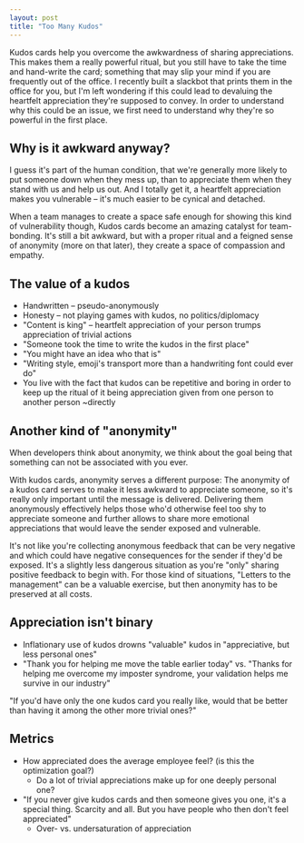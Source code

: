 ```yaml
---
layout: post
title: "Too Many Kudos"
---
```

Kudos cards help you overcome the awkwardness of sharing appreciations. This makes them a really powerful ritual, but you still have to take the time and hand-write the card; something that may slip your mind if you are frequently out of the office.
I recently built a slackbot that prints them in the office for you, but I'm left wondering if this could lead to devaluing the heartfelt appreciation they're supposed to convey.
In order to understand why this could be an issue, we first need to understand why they're so powerful in the first place.

## Why is it awkward anyway?

I guess it's part of the human condition, that we're generally more likely to put someone down when they mess up, than to appreciate them when they stand with us and help us out. And I totally get it, a heartfelt appreciation makes you vulnerable – it's much easier to be cynical and detached.

When a team manages to create a space safe enough for showing this kind of vulnerability though, Kudos cards become an amazing catalyst for team-bonding. It's still a bit awkward, but with a proper ritual and a feigned sense of anonymity (more on that later), they create a space of compassion and empathy.

## The value of a kudos

- Handwritten – pseudo-anonymously
- Honesty – not playing games with kudos, no politics/diplomacy
- "Content is king" – heartfelt appreciation of your person trumps appreciation of trivial actions
- "Someone took the time to write the kudos in the first place"
- "You might have an idea who that is"
- "Writing style, emoji's transport more than a handwriting font could ever do"
- You live with the fact that kudos can be repetitive and boring in order to keep up the ritual of it being appreciation given from one person to another person ~directly

## Another kind of "anonymity"

When developers think about anonymity, we think about the goal being that something can not be associated with you ever.

With kudos cards, anonymity serves a different purpose: The anonymity of a kudos card serves to make it less awkward to appreciate someone, so it's really only important until the message is delivered. Delivering them anonymously effectively helps those who'd otherwise feel too shy to appreciate someone and further allows to share more emotional appreciations that would leave the sender exposed and vulnerable.

It's not like you're collecting anonymous feedback that can be very negative and which could have negative consequences for the sender if they'd be exposed. It's a slightly less dangerous situation as you're "only" sharing positive feedback to begin with. For those kind of situations, "Letters to the management" can be a valuable exercise, but then anonymity has to be preserved at all costs.

## Appreciation isn't binary

- Inflationary use of kudos drowns "valuable" kudos in "appreciative, but less personal ones"
- "Thank you for helping me move the table earlier today" vs. "Thanks for helping me overcome my imposter syndrome, your validation helps me survive in our industry"

"If you'd have only the one kudos card you really like, would that be better than having it among the other more trivial ones?"

## Metrics

- How appreciated does the average employee feel? (is this the optimization goal?)
  - Do a lot of trivial appreciations make up for one deeply personal one?
- "If you never give kudos cards and then someone gives you one, it's a special thing. Scarcity and all. But you have people who then don't feel appreciated"
  - Over- vs. undersaturation of appreciation
